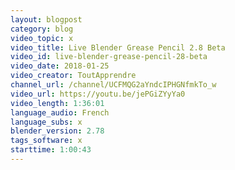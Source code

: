 ```yaml
---
layout: blogpost
category: blog
video_topic: x
video_title: Live Blender Grease Pencil 2.8 Beta
video_id: live-blender-grease-pencil-28-beta
video_date: 2018-01-25
video_creator: ToutApprendre
channel_url: /channel/UCFMQG2aYndcIPHGNfmkTo_w
video_url: https://youtu.be/jePGiZYyYa0
video_length: 1:36:01
language_audio: French
language_subs: x
blender_version: 2.78
tags_software: x
starttime: 1:00:43
---
```

